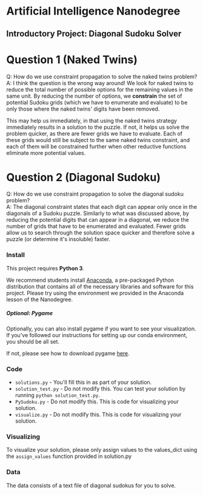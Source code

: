 # Artificial Intelligence Nanodegree
## Introductory Project: Diagonal Sudoku Solver

# Question 1 (Naked Twins)
Q: How do we use constraint propagation to solve the naked twins problem?  
A: I think the question is the wrong way around! We look for naked twins to reduce the total number of possible options for the remaining values in the same unit. By reducing the number of options, we **constrain** the set of potential Sudoku grids (which we have to enumerate and evaluate) to be only those where the naked twins' digits have been removed.

This may help us immediately, in that using the naked twins strategy immediately results in a solution to the puzzle. If not, it helps us solve the problem quicker, as there are fewer grids we have to evaluate. Each of these grids would still be subject to the same naked twins constraint, and each of them will be constrained further when other reductive functions eliminate more potential values.

# Question 2 (Diagonal Sudoku)
Q: How do we use constraint propagation to solve the diagonal sudoku problem?  
A: The diagonal constraint states that each digit can appear only once in the diagonals of a Sudoku puzzle. Similarly to what was discussed above, by reducing the potential digits that can appear in a diagonal, we reduce the number of grids that have to be enumerated and evaluated. Fewer grids allow us to search through the solution space quicker and therefore solve a puzzle (or determine it's insoluble) faster.

### Install

This project requires **Python 3**.

We recommend students install [Anaconda](https://www.continuum.io/downloads), a pre-packaged Python distribution that contains all of the necessary libraries and software for this project. 
Please try using the environment we provided in the Anaconda lesson of the Nanodegree.

##### Optional: Pygame

Optionally, you can also install pygame if you want to see your visualization. If you've followed our instructions for setting up our conda environment, you should be all set.

If not, please see how to download pygame [here](http://www.pygame.org/download.shtml).

### Code

* `solutions.py` - You'll fill this in as part of your solution.
* `solution_test.py` - Do not modify this. You can test your solution by running `python solution_test.py`.
* `PySudoku.py` - Do not modify this. This is code for visualizing your solution.
* `visualize.py` - Do not modify this. This is code for visualizing your solution.

### Visualizing

To visualize your solution, please only assign values to the values_dict using the ```assign_values``` function provided in solution.py

### Data

The data consists of a text file of diagonal sudokus for you to solve.